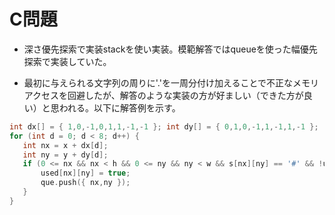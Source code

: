 # C問題
- 深さ優先探索で実装stackを使い実装。模範解答ではqueueを使った幅優先探索で実装していた。

- 最初に与えられる文字列の周りに'.'を一周分付け加えることで不正なメモリアクセスを回避したが、解答のような実装の方が好ましい（できた方が良い）と思われる。以下に解答例を示す。
 ```c++
 int dx[] = { 1,0,-1,0,1,1,-1,-1 }; int dy[] = { 0,1,0,-1,1,-1,1,-1 };
 for (int d = 0; d < 8; d++) {
    int nx = x + dx[d];
    int ny = y + dy[d];
    if (0 <= nx && nx < h && 0 <= ny && ny < w && s[nx][ny] == '#' && !used[nx][ny]) {
        used[nx][ny] = true;
        que.push({ nx,ny });
    }
 }
 ```